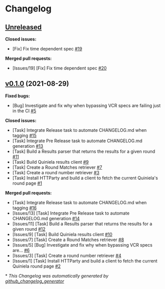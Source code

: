 # Changelog

## [Unreleased](https://github.com/jd-erreape/quiniela/tree/HEAD)

**Closed issues:**

- \[Fix\] Fix time dependent spec  [\#19](https://github.com/jd-erreape/quiniela/issues/19)

**Merged pull requests:**

- \[Issues/19\] \[Fix\] Fix time dependent spec [\#20](https://github.com/jd-erreape/quiniela/pull/20)

## [v0.1.0](https://github.com/jd-erreape/quiniela/tree/v0.1.0) (2021-08-29)

**Fixed bugs:**

- \[Bug\] Investigate and fix why when bypassing VCR specs are failing just in the CI [\#5](https://github.com/jd-erreape/quiniela/issues/5)

**Closed issues:**

- \[Task\] Integrate Release task to automate CHANGELOG.md when tagging [\#15](https://github.com/jd-erreape/quiniela/issues/15)
- \[Task\] Integrate Pre Release task to automate CHANGELOG.md generation [\#13](https://github.com/jd-erreape/quiniela/issues/13)
- \[Task\] Build a Results parser that returns the results for a given round [\#11](https://github.com/jd-erreape/quiniela/issues/11)
- \[Task\] Build Quiniela results client [\#9](https://github.com/jd-erreape/quiniela/issues/9)
- \[Task\] Create a Round Matches retriever [\#7](https://github.com/jd-erreape/quiniela/issues/7)
- \[Task\] Create a round number retriever  [\#3](https://github.com/jd-erreape/quiniela/issues/3)
- \[Task\] Install HTTParty and build a client to fetch the current Quiniela's round page [\#1](https://github.com/jd-erreape/quiniela/issues/1)

**Merged pull requests:**

- \[Task\] Integrate Release task to automate CHANGELOG.md when tagging [\#16](https://github.com/jd-erreape/quiniela/pull/16)
- \[Issues/13\] \[Task\] Integrate Pre Release task to automate CHANGELOG.md generation [\#14](https://github.com/jd-erreape/quiniela/pull/14)
- \[Issues/11\] \[Task\] Build a Results parser that returns the results for a given round [\#12](https://github.com/jd-erreape/quiniela/pull/12)
- \[Issues/9\] \[Task\] Build Quiniela results client [\#10](https://github.com/jd-erreape/quiniela/pull/10)
- \[Issues/7\] \[Task\] Create a Round Matches retriever [\#8](https://github.com/jd-erreape/quiniela/pull/8)
- \[Issues/5\] \[Bug\] Investigate and fix why when bypassing VCR specs are… [\#6](https://github.com/jd-erreape/quiniela/pull/6)
- \[Issues/3\] \[Task\] Create a round number retriever [\#4](https://github.com/jd-erreape/quiniela/pull/4)
- \[Issues/1\] \[Task\] Install HTTParty and build a client to fetch the current Quiniela round page [\#2](https://github.com/jd-erreape/quiniela/pull/2)



\* *This Changelog was automatically generated by [github_changelog_generator](https://github.com/github-changelog-generator/github-changelog-generator)*
